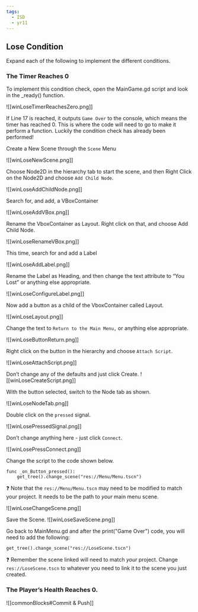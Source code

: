 ```yaml
---
tags:
  - ISD
  - yr11
---
```




## Lose Condition

Expand each of the following to implement the different conditions.

### The Timer Reaches 0

To implement this condition check, open the MainGame.gd script and look in the _ready() function.

  ![[winLoseTimerReachesZero.png]]  

If Line 17 is reached, it outputs `Game Over` to the console, which means the timer has reached 0. This is where the code will need to go to make it perform a function. Luckily the condition check has already been performed!

Create a New Scene through the `Scene` Menu

  ![[winLoseNewScene.png]]


Choose Node2D in the hierarchy tab to start the scene, and then Right Click on the Node2D and choose `Add Child Node`.

  ![[winLoseAddChildNode.png]]  

Search for, and add, a VBoxContainer

  ![[winLoseAddVBox.png]]



Rename the VboxContainer as Layout. Right click on that, and choose Add Child Node.

  ![[winLoseRenameVBox.png]]


This time, search for and add a Label

  ![[winLoseAddLabel.png]]



Rename the Label as Heading, and then change the text attribute to “You Lost” or anything else appropriate.

  ![[winLoseConfigureLabel.png]]


Now add a button as a child of the VboxContainer called Layout.

  ![[winLoseLayout.png]]


Change the text to `Return to the Main Menu,` or anything else appropriate.

  ![[winLoseButtonReturn.png]]

Right click on the button in the hierarchy and choose `Attach Script`.

  ![[winLoseAttachScript.png]]


Don’t change any of the defaults and just click Create.
![[winLoseCreateScript.png]]



With the button selected, switch to the Node tab as shown.

  ![[winLoseNodeTab.png]]

Double click on the `pressed` signal.

![[winLosePressedSignal.png]]


Don’t change anything here - just click `Connect`.

  ![[winLosePressConnect.png]]



Change the script to the code shown below.

```gdscript
func _on_Button_pressed():
	get_tree().change_scene("res://Menu/Menu.tscn")
```

❓ Note that the `res://Menu/Menu.tscn` may need to be modified to match your project. It needs to be the path to *your* main menu scene.


![[winLoseChangeScene.png]]


Save the Scene.
![[winLoseSaveScene.png]]
  

Go back to MainMenu.gd and after the print("Game Over") code, you will need to add the following:

```gdscript
get_tree().change_scene("res://LoseScene.tscn")
```


❓ Remember the scene linked will need to match *your* project. Change `res://LoseScene.tscn` to whatever you need to link it to the scene you just created.

  

### The Player’s Health Reaches 0.

  ![[commonBlocks#Commit & Push]]